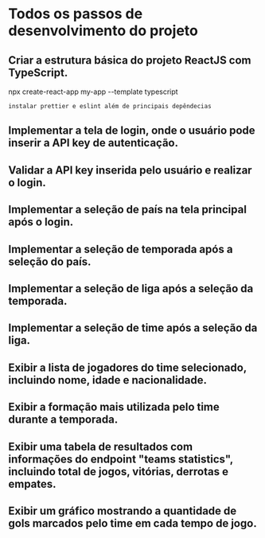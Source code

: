 # Todos os passos de desenvolvimento do projeto

## Criar a estrutura básica do projeto ReactJS com TypeScript.
   npx create-react-app my-app --template typescript
  
    instalar prettier e eslint além de principais depêndecias

## Implementar a tela de login, onde o usuário pode inserir a API key de autenticação.
    

## Validar a API key inserida pelo usuário e realizar o login.

##  Implementar a seleção de país na tela principal após o login.

##  Implementar a seleção de temporada após a seleção do país.

##  Implementar a seleção de liga após a seleção da temporada.

##  Implementar a seleção de time após a seleção da liga.

##  Exibir a lista de jogadores do time selecionado, incluindo nome, idade e nacionalidade.

##  Exibir a formação mais utilizada pelo time durante a temporada.

##  Exibir uma tabela de resultados com informações do endpoint "teams statistics", incluindo total de jogos, vitórias, derrotas e empates.

##  Exibir um gráfico mostrando a quantidade de gols marcados pelo time em cada tempo de jogo.
